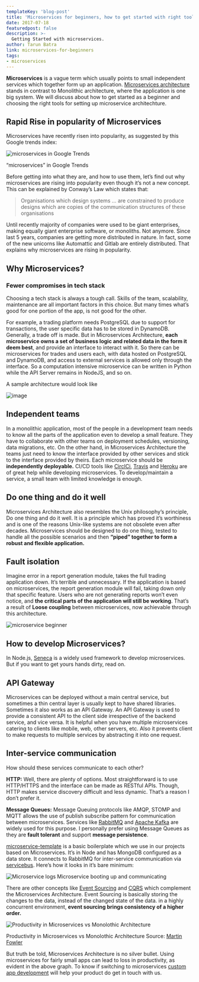 ```yaml
---
templateKey: 'blog-post'
title: 'Microservices for beginners, how to get started with right tools'
date: 2017-07-18
featuredpost: false
description: >-
  Getting Started with microservices.
author: Tarun Batra
link: microservices-for-beginners
tags:
- microservices
---
```


__Microservices__ is a vague term which usually points to small independent services which together form up an application. [Microservices architecture](https://martinfowler.com/articles/microservices.html) stands in contrast to Monolithic architecture, where the application is one big system. We will discuss about how to get started as a beginner and choosing the right tools for setting up microservice architechture.

## Rapid Rise in popularity of Microservices
Microservices have recently risen into popularity, as suggested by this Google trends index:

![microservices in Google Trends](./images/Screen-Shot-2017-07-14-at-11.53.15-e1500013748185-1024x404.png)

“microservices” in Google Trends

Before getting into what they are, and how to use them, let’s find out why microservices are rising into popularity even though it’s not a new concept. This can be explained by Conway’s Law which states that:

> Organisations which design systems … are constrained to produce designs which are copies of the communication structures of these organisations

Until recently majority of companies were used to be giant enterprises, making equally giant enterprise software, or monoliths. Not anymore. Since last 5 years, companies are getting more distributed in nature. In fact, some of the new unicorns like Automattic and Gitlab are entirely distributed. That explains why microservices are rising in popularity.

## Why Microservices?

### Fewer compromises in tech stack

Choosing a tech stack is always a tough call. Skills of the team, scalability, maintenance are all important factors in this choice. But many times what’s good for one portion of the app, is not good for the other.

For example, a trading platform needs PostgreSQL due to support for transactions, the user specific data has to be stored in DynamoDB. Generally, a trade off is made. But in Microservices Architecture, __each microservice owns a set of business logic and related data in the form it deem best__, and provide an interface to interact with it. So there can be microservices for trades and users each, with data hosted on PostgreSQL and DynamoDB, and access to external services is allowed only through the interface. So a computation intensive microservice can be written in Python while the API Server remains in NodeJS, and so on.

A sample architecture would look like

![image](./images/microservices-beginner-2.jpg)

## Independent teams
In a monolithic application, most of the people in a development team needs to know all the parts of the application even to develop a small feature. They have to collaborate with other teams on deployment schedules, versioning, data migrations, etc. On the other hand, in Microservices Architecture the teams just need to know the interface provided by other services and stick to the interface provided by theirs. Each microservice should be __independently deployable.__ CI/CD tools like [CirclCi](https://circleci.com/), [Travis](https://travis-ci.org/) and [Heroku](https://www.heroku.com/) are of great help while developing microservices. To develop/maintain a service, a small team with limited knowledge is enough.

## Do one thing and do it well
Microservices Architecture also resembles the Unix philosophy’s principle, Do one thing and do it well. It is a principle which has proved it’s worthiness and is one of the reasons Unix-like systems are not obsolete even after decades. Microservices should be designed to do one thing, tested to handle all the possible scenarios and then __“piped” together to form a robust and flexible application.__

## Fault isolation
Imagine error in a report generation module, takes the full trading application down. It’s terrible and unnecessary. If the application is based on microservices, the report generation module will fail, taking down only that specific feature. Users who are not generating reports won’t even notice, and __the critical parts of the application will still be working__. That’s a result of __Loose coupling__ between microservices, now achievable through this architecture.

![microservice beginner](./images/microservice-beginner-1.jpg)

## How to develop Microservices?
In Node.js, [Seneca](http://senecajs.org/) is a widely used framework to develop microservices. But if you want to get yours hands dirty, read on.

## API Gateway
Microservices can be deployed without a main central service, but sometimes a thin central layer is usually kept to have shared libraries. Sometimes it also works as an API Gateway.
An API Gateway is used to provide a consistent API to the client side irrespective of the backend service, and vice versa. It is helpful when you have multiple microservices catering to clients like mobile, web, other servers, etc. Also it prevents client to make requests to multiple services by abstracting it into one request.

## Inter-service communication
How should these services communicate to each other?

__HTTP:__ Well, there are plenty of options. Most straightforward is to use HTTP/HTTPS and the interface can be made as RESTful APIs. Though, HTTP makes service discovery difficult and less dynamic. That’s a reason I don’t prefer it.

__Message Queues:__ Message Queuing protocols like AMQP, STOMP and MQTT allows the use of publish subscribe pattern for communication between microservices. Services like [RabbitMQ](https://www.rabbitmq.com/) and [Apache Kafka](https://kafka.apache.org/) are widely used for this purpose. I personally prefer using Message Queues as they are __fault tolerant__ and support __message persistence__.
 

[microservice-template](https://github.com/Codebrahma/microservice-template) is a basic boilerplate which we use in our projects based on Microservices. It’s in Node and has MongoDB configured as a data store. It connects to RabbitMQ for inter-service communication via[ servicebus](https://www.npmjs.com/package/servicebus). Here’s how it looks in it’s bare minimum:

![Microservice logs](./images/Screen-Shot-2017-07-13-at-19.21.56.png)
Microservice booting up and communicating

There are other concepts like [Event Sourcing](https://martinfowler.com/eaaDev/EventSourcing.html) and [CQRS](https://martinfowler.com/bliki/CQRS.html) which complement the Microservices Architecture. Event Sourcing is basically storing the changes to the data, instead of the changed state of the data. in a highly concurrent environment, __event sourcing brings consistency of a higher order.__

![Productivity in Microservices vs Monolothic Architecture](./images/productivity.png)

Productivity in Microservices vs Monolothic Architecture Source: [Martin Fowler](https://martinfowler.com/bliki/MicroservicePremium.html)

But truth be told, Microservices Architecture is no silver bullet. Using microservices for fairly small apps can lead to loss in productivity, as evident in the above graph. To know if switching to microservices [custom app development](/custom-software-development-company) will help your product do get in touch with us.